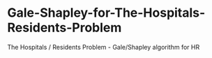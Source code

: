 # Gale-Shapley-for-The-Hospitals-Residents-Problem
The Hospitals / Residents Problem - Gale/Shapley algorithm for HR
